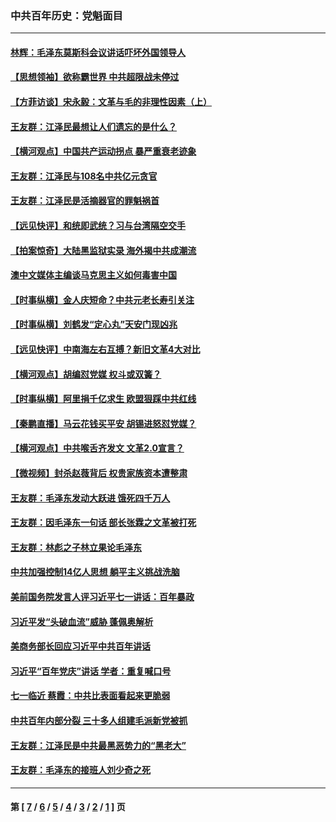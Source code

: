### 中共百年历史：党魁面目
---
#### [林辉：毛泽东莫斯科会议讲话吓坏外国领导人](../../pages/nf1176107/n13917931.md?04060430) 
#### [【思想领袖】欲称霸世界 中共超限战未停过](../../pages/nf1176107/n13745142.md?04060430) 
#### [【方菲访谈】宋永毅：文革与毛的非理性因素（上）](../../pages/nf1176107/n13469956.md?04060430) 
#### [王友群：江泽民最想让人们遗忘的是什么？](../../pages/nf1176107/n13408949.md?04060430) 
#### [【横河观点】中国共产运动拐点 暴严重衰老迹象](../../pages/nf1176107/n13388333.md?04060430) 
#### [王友群：江泽民与108名中共亿元贪官](../../pages/nf1176107/n13352358.md?04060430) 
#### [王友群：江泽民是活摘器官的罪魁祸首](../../pages/nf1176107/n13336903.md?04060430) 
#### [【远见快评】和统即武统？习与台湾隔空交手](../../pages/nf1176107/n13297739.md?04060430) 
#### [【拍案惊奇】大陆黑监狱实录 海外揭中共成潮流](../../pages/nf1176107/n13288853.md?04060430) 
#### [澳中文媒体主编谈马克思主义如何毒害中国](../../pages/nf1176107/n13257387.md?04060430) 
#### [【时事纵横】金人庆短命？中共元老长寿引关注](../../pages/nf1176107/n13217934.md?04060430) 
#### [【时事纵横】刘鹤发“定心丸”天安门现凶兆](../../pages/nf1176107/n13215416.md?04060430) 
#### [【远见快评】中南海左右互搏？新旧文革4大对比](../../pages/nf1176107/n13214745.md?04060430) 
#### [【横河观点】胡编怼党媒 权斗或双簧？](../../pages/nf1176107/n13210864.md?04060430) 
#### [【时事纵横】阿里捐千亿求生 欧盟狠踩中共红线](../../pages/nf1176107/n13206431.md?04060430) 
#### [【秦鹏直播】马云花钱买平安 胡锡进怒怼党媒？](../../pages/nf1176107/n13206392.md?04060430) 
#### [【横河观点】中共喉舌齐发文 文革2.0宣言？](../../pages/nf1176107/n13201248.md?04060430) 
#### [【微视频】封杀赵薇背后 权贵家族资本遭整肃](../../pages/nf1176107/n13197798.md?04060430) 
#### [王友群：毛泽东发动大跃进 饿死四千万人](../../pages/nf1176107/n13177158.md?04060430) 
#### [王友群：因毛泽东一句话 部长张霖之文革被打死](../../pages/nf1176107/n13161711.md?04060430) 
#### [王友群：林彪之子林立果论毛泽东](../../pages/nf1176107/n13128622.md?04060430) 
#### [中共加强控制14亿人思想 躺平主义挑战洗脑](../../pages/nf1176107/n13094299.md?04060430) 
#### [美前国务院发言人评习近平七一讲话：百年暴政](../../pages/nf1176107/n13066986.md?04060430) 
#### [习近平发“头破血流”威胁 蓬佩奥解析](../../pages/nf1176107/n13063604.md?04060430) 
#### [美商务部长回应习近平中共百年讲话](../../pages/nf1176107/n13062903.md?04060430) 
#### [习近平“百年党庆”讲话 学者：重复喊口号](../../pages/nf1176107/n13061411.md?04060430) 
#### [七一临近 蔡霞：中共比表面看起来更脆弱](../../pages/nf1176107/n13056418.md?04060430) 
#### [中共百年内部分裂 三十多人组建毛派新党被抓](../../pages/nf1176107/n13044023.md?04060430) 
#### [王友群：江泽民是中共最黑恶势力的“黑老大”](../../pages/nf1176107/n13022180.md?04060430) 
#### [王友群：毛泽东的接班人刘少奇之死](../../pages/nf1176107/n12991772.md?04060430) 

---
#### 第 [ [7](./7.md?04060430) / [6](./6.md?04060430) / [5](./5.md?04060430) / [4](./4.md?04060430) / [3](./3.md?04060430) / [2](./2.md?04060430) / [1](./1.md?04060430) ] 页

